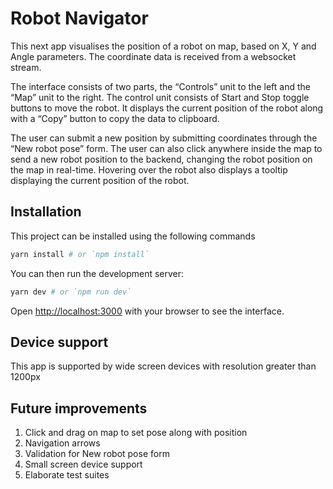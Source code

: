 # Robot Navigator

This next app visualises the position of a robot on map, based on X, Y and Angle parameters. The coordinate data is received from a websocket stream.

The interface consists of two parts, the “Controls” unit to the left and the “Map” unit to the right. The control unit consists of Start and Stop toggle buttons to move the robot. It displays the current position of the robot along with a “Copy” button to copy the data to clipboard.

The user can submit a new position by submitting coordinates through the “New robot pose” form. The user can also click anywhere inside the map to send a new robot position to the backend, changing the robot position on the map in real-time. Hovering over the robot also displays a tooltip displaying the current position of the robot.

## Installation

This project can be installed using the following commands

```bash
yarn install # or `npm install`
```

You can then run the development server:

```bash
yarn dev # or `npm run dev`
```

Open [http://localhost:3000](http://localhost:3000) with your browser to see the interface.

## Device support

This app is supported by wide screen devices with resolution greater than 1200px

## Future improvements

1. Click and drag on map to set pose along with position
2. Navigation arrows
3. Validation for New robot pose form
4. Small screen device support
5. Elaborate test suites
